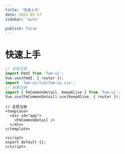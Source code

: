 ```yaml
---
title: '快速上手'
date: 2022-05-17
sidebar: "auto"

publish: false
---
```


# 快速上手

```js
// 全局注册
import FmUI from 'fwm-ui';
Vue.use(FmUI, { router });
import 'fwm-ui/lib/fwm-ui.css';
// 按需注册
import { FmCommonDetail, KeepAlive } from 'fwm-ui';
Vue.use(FmCommonDetail).use(KeepAlive, { router });
```

```vue
// 全局注册
<template>
  <div id="app">
    <FmCommonDetail />
  </div>
</template>

<script>
export default {};
</script>
```

<ClientOnly>
  <!-- <sakura-img/> -->
</ClientOnly>
